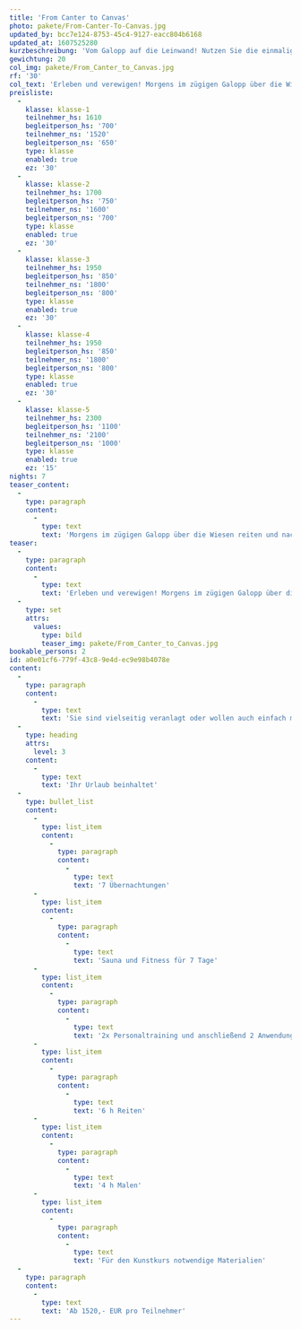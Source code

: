```yaml
---
title: 'From Canter to Canvas'
photo: pakete/From-Canter-To-Canvas.jpg
updated_by: bcc7e124-8753-45c4-9127-eacc804b6168
updated_at: 1607525280
kurzbeschreibung: 'Vom Galopp auf die Leinwand! Nutzen Sie die einmalige Gelegenheit dieses Pakets Ihre Leidenschaften miteinander zu verbinden.'
gewichtung: 20
col_img: pakete/From_Canter_to_Canvas.jpg
rf: '30'
col_text: 'Erleben und verewigen! Morgens im zügigen Galopp über die Wiesen reiten und nachmittags den Pinsel schwingen? Unser einmaliges Kombi-Angebot macht es möglich.'
preisliste:
  -
    klasse: klasse-1
    teilnehmer_hs: 1610
    begleitperson_hs: '700'
    teilnehmer_ns: '1520'
    begleitperson_ns: '650'
    type: klasse
    enabled: true
    ez: '30'
  -
    klasse: klasse-2
    teilnehmer_hs: 1700
    begleitperson_hs: '750'
    teilnehmer_ns: '1600'
    begleitperson_ns: '700'
    type: klasse
    enabled: true
    ez: '30'
  -
    klasse: klasse-3
    teilnehmer_hs: 1950
    begleitperson_hs: '850'
    teilnehmer_ns: '1800'
    begleitperson_ns: '800'
    type: klasse
    enabled: true
    ez: '30'
  -
    klasse: klasse-4
    teilnehmer_hs: 1950
    begleitperson_hs: '850'
    teilnehmer_ns: '1800'
    begleitperson_ns: '800'
    type: klasse
    enabled: true
    ez: '30'
  -
    klasse: klasse-5
    teilnehmer_hs: 2300
    begleitperson_hs: '1100'
    teilnehmer_ns: '2100'
    begleitperson_ns: '1000'
    type: klasse
    enabled: true
    ez: '15'
nights: 7
teaser_content:
  -
    type: paragraph
    content:
      -
        type: text
        text: 'Morgens im zügigen Galopp über die Wiesen reiten und nachmittags den Pinsel schwingen? Unser einmaliges Kombi-Angebot macht’s möglich.'
teaser:
  -
    type: paragraph
    content:
      -
        type: text
        text: 'Erleben und verewigen! Morgens im zügigen Galopp über die Wiesen reiten und nachmittags den Pinsel schwingen? Unser einmaliges Kombi-Angebot macht es möglich.'
  -
    type: set
    attrs:
      values:
        type: bild
        teaser_img: pakete/From_Canter_to_Canvas.jpg
bookable_persons: 2
id: a0e01cf6-779f-43c8-9e4d-ec9e98b4078e
content:
  -
    type: paragraph
    content:
      -
        type: text
        text: 'Sie sind vielseitig veranlagt oder wollen auch einfach mal was Neues ausprobieren? Lassen Sie sich von uns zu Pferd die unberührte Boddenlandschaft zeigen und kommen Sie mit auf eine besondere Tour durch die Natur Rügens. Unsere western gerittenen Araber tragen Sie sicher entlang des naturbelassenen Boddenufers. Außerdem haben Sie bei dem integrierten Kunstkurs die Möglichkeit Erlebtes auf der Leinwand festzuhalten. Dieser findet im hofeigenen Atelier des ansässigen langjährigen Malers statt. Als Motive dienen  Landschaft und Tiere und Sie können sich in unterschiedlichen Techniken ausprobieren.'
  -
    type: heading
    attrs:
      level: 3
    content:
      -
        type: text
        text: 'Ihr Urlaub beinhaltet'
  -
    type: bullet_list
    content:
      -
        type: list_item
        content:
          -
            type: paragraph
            content:
              -
                type: text
                text: '7 Übernachtungen'
      -
        type: list_item
        content:
          -
            type: paragraph
            content:
              -
                type: text
                text: 'Sauna und Fitness für 7 Tage'
      -
        type: list_item
        content:
          -
            type: paragraph
            content:
              -
                type: text
                text: '2x Personaltraining und anschließend 2 Anwendungen Kälte-Therapie'
      -
        type: list_item
        content:
          -
            type: paragraph
            content:
              -
                type: text
                text: '6 h Reiten'
      -
        type: list_item
        content:
          -
            type: paragraph
            content:
              -
                type: text
                text: '4 h Malen'
      -
        type: list_item
        content:
          -
            type: paragraph
            content:
              -
                type: text
                text: 'Für den Kunstkurs notwendige Materialien'
  -
    type: paragraph
    content:
      -
        type: text
        text: 'Ab 1520,- EUR pro Teilnehmer'
---
```

